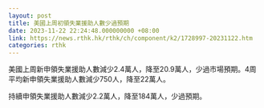 ```yaml
---
layout: post
title: 美國上周初領失業援助人數少過預期
date: 2023-11-22 22:24:48.000000000 +08:00
link: https://news.rthk.hk/rthk/ch/component/k2/1728997-20231122.htm
categories: rthk
---
```


美國上周新申領失業援助人數減少2.4萬人，降至20.9萬人，少過市場預期。4周平均新申領失業援助人數減少750人，降至22萬人。

持續申領失業援助人數減少2.2萬人，降至184萬人，少過預期。
